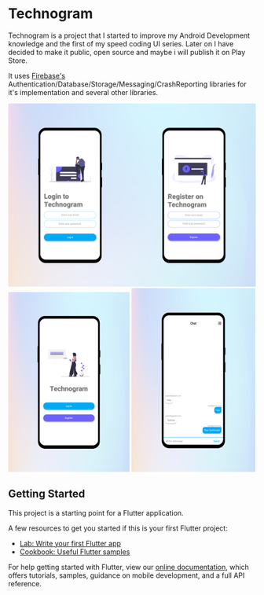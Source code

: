 # Technogram

Technogram is a project that I started to improve my Android Development knowledge and the first of my speed coding UI series. Later on I have decided to make it public, open source and maybe i will publish it on Play Store.

It uses [Firebase's](https://firebase.google.com) Authentication/Database/Storage/Messaging/CrashReporting libraries for it's implementation and several other libraries.


![loginandregistration](https://github.com/Techno-Disaster/TechnoGram/blob/6d589492af3f71a350157754b0102f51ddbefbd9/images/HiShoot_20200102_050210.png)
<img src=https://github.com/Techno-Disaster/TechnoGram/blob/6d589492af3f71a350157754b0102f51ddbefbd9/images/HiShoot_20200102_050225.png width="49%">
<img src=https://github.com/Techno-Disaster/TechnoGram/blob/6d589492af3f71a350157754b0102f51ddbefbd9/images/HiShoot_20200102_050236.png width="50%">



## Getting Started

This project is a starting point for a Flutter application.

A few resources to get you started if this is your first Flutter project:

- [Lab: Write your first Flutter app](https://flutter.dev/docs/get-started/codelab)
- [Cookbook: Useful Flutter samples](https://flutter.dev/docs/cookbook)

For help getting started with Flutter, view our
[online documentation](https://flutter.dev/docs), which offers tutorials,
samples, guidance on mobile development, and a full API reference.
